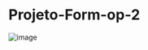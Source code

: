 # Projeto-Form-op-2


![image](https://github.com/iamalissontomazelli/Projeto-Form-op-2/assets/105504791/430ec270-faa6-4ea0-a056-f7e3f0117ac9)
